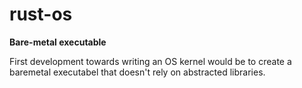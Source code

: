 # rust-os

**Bare-metal executable**

First development towards writing an OS kernel would be to create a baremetal executabel that doesn't rely on abstracted libraries.
